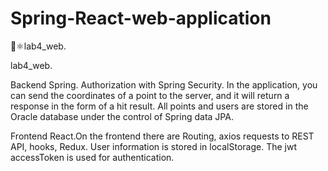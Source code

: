 # Spring-React-web-application
🍃⚛️lab4_web.

lab4_web.

Backend Spring. Authorization with Spring Security. In the application, you can send the coordinates of a point to the server, and it will return a response in the form of a hit result. All points and users are stored in the Oracle database under the control of Spring data JPA.

Frontend React.On the frontend there are Routing, axios requests to REST API, hooks, Redux. User information is stored in localStorage. The jwt accessToken is used for authentication.

